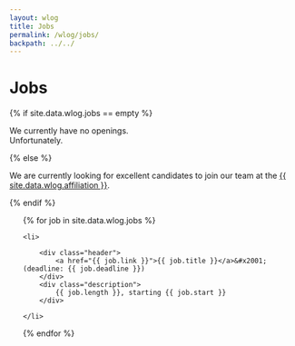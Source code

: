 ```yaml
---
layout: wlog
title: Jobs
permalink: /wlog/jobs/
backpath: ../../
---
```


<h1 id="teaching">Jobs</h1>

{% if site.data.wlog.jobs == empty %}

We currently have no openings.
<br>
Unfortunately.

{% else %}

We are currently looking for excellent candidates to join our team at the
<a href="{{ site.data.wlog.affiliation-url }}">{{ site.data.wlog.affiliation }}</a>.

{% endif %}

<ol class="jobs">
{% for job in site.data.wlog.jobs %}

    <li>

        <div class="header">
            <a href="{{ job.link }}">{{ job.title }}</a>&#x2001;(deadline: {{ job.deadline }})
        </div>
        <div class="description">
            {{ job.length }}, starting {{ job.start }}
        </div>

    </li>

{% endfor %}
</ol>
